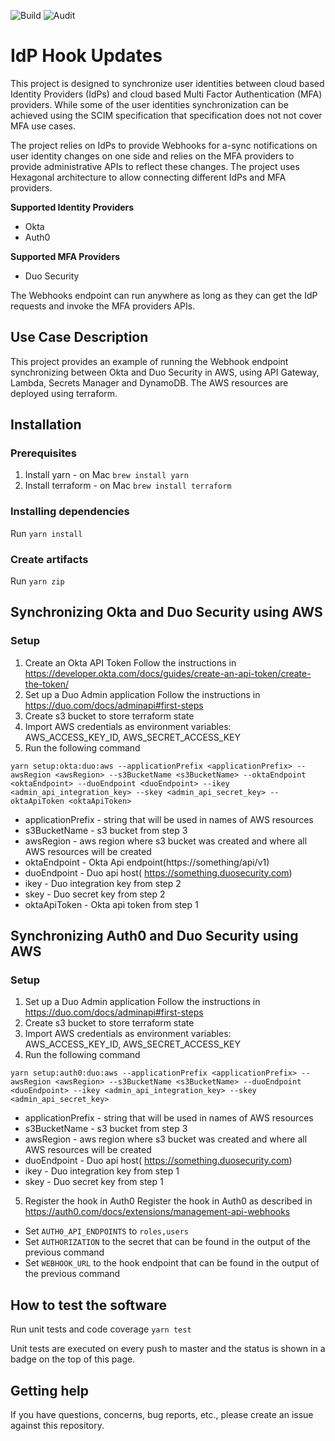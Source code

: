 ![Build](https://github.com/cisco-sbgidm/idp-hook-updates/workflows/Build/badge.svg)
![Audit](https://github.com/cisco-sbgidm/idp-hook-updates/workflows/Audit/badge.svg)

# IdP Hook Updates

This project is designed to synchronize user identities between cloud based Identity Providers (IdPs) and cloud based Multi Factor Authentication (MFA) providers.
While some of the user identities synchronization can be achieved using the SCIM specification that specification does not not cover MFA use cases.

The project relies on IdPs to provide Webhooks for a-sync notifications on user identity changes on one side and relies on the MFA providers to provide administrative APIs to reflect these changes.
The project uses Hexagonal architecture to allow connecting different IdPs and MFA providers.

**Supported Identity Providers**
* Okta
* Auth0

**Supported MFA Providers**
* Duo Security

The Webhooks endpoint can run anywhere as long as they can get the IdP requests and invoke the MFA providers APIs.

## Use Case Description

This project provides an example of running the Webhook endpoint synchronizing between Okta and Duo Security in AWS, using API Gateway, Lambda, Secrets Manager and DynamoDB.
The AWS resources are deployed using terraform.

## Installation

### Prerequisites
1. Install yarn - on Mac `brew install yarn`
1. Install terraform - on Mac `brew install terraform`

### Installing dependencies
Run `yarn install`

### Create artifacts
Run `yarn zip`

## Synchronizing Okta and Duo Security using AWS

### Setup
1. Create an Okta API Token Follow the instructions in https://developer.okta.com/docs/guides/create-an-api-token/create-the-token/
2. Set up a Duo Admin application Follow the instructions in https://duo.com/docs/adminapi#first-steps
3. Create s3 bucket to store terraform state
4. Import AWS credentials as environment variables: AWS_ACCESS_KEY_ID, AWS_SECRET_ACCESS_KEY
5. Run the following command
```
yarn setup:okta:duo:aws --applicationPrefix <applicationPrefix> --awsRegion <awsRegion> --s3BucketName <s3BucketName> --oktaEndpoint <oktaEndpoint> --duoEndpoint <duoEndpoint> --ikey  <admin_api_integration_key> --skey <admin_api_secret_key> --oktaApiToken <oktaApiToken>
```
* applicationPrefix - string that will be used in names of AWS resources
* s3BucketName - s3 bucket from step 3
* awsRegion - aws region where s3 bucket was created and where all AWS resources will be created
* oktaEndpoint - Okta Api endpoint(https://something/api/v1)
* duoEndpoint - Duo api host( https://something.duosecurity.com)
* ikey - Duo integration key from step 2
* skey - Duo secret key from step 2
* oktaApiToken - Okta api token from step 1

## Synchronizing Auth0 and Duo Security using AWS

### Setup
1. Set up a Duo Admin application Follow the instructions in https://duo.com/docs/adminapi#first-steps
2. Create s3 bucket to store terraform state
3. Import AWS credentials as environment variables: AWS_ACCESS_KEY_ID, AWS_SECRET_ACCESS_KEY
4. Run the following command
```
yarn setup:auth0:duo:aws --applicationPrefix <applicationPrefix> --awsRegion <awsRegion> --s3BucketName <s3BucketName> --duoEndpoint <duoEndpoint> --ikey <admin_api_integration_key> --skey <admin_api_secret_key>
```
* applicationPrefix - string that will be used in names of AWS resources
* s3BucketName - s3 bucket from step 3
* awsRegion - aws region where s3 bucket was created and where all AWS resources will be created
* duoEndpoint - Duo api host( https://something.duosecurity.com)
* ikey - Duo integration key from step 1
* skey - Duo secret key from step 1
5. Register the hook in Auth0
Register the hook in Auth0 as described in https://auth0.com/docs/extensions/management-api-webhooks
* Set `AUTH0_API_ENDPOINTS` to `roles,users`
* Set `AUTHORIZATION` to the secret that can be found in the output of the previous command
* Set `WEBHOOK_URL` to the hook endpoint that can be found in the output of the previous command

## How to test the software
Run unit tests and code coverage `yarn test`

Unit tests are executed on every push to master and the status is shown in a badge on the top of this page.

## Getting help
If you have questions, concerns, bug reports, etc., please create an issue against this repository.
